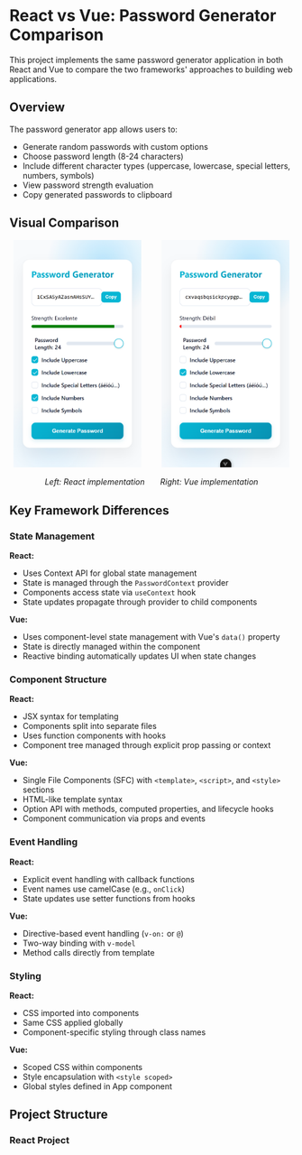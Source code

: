 # React vs Vue: Password Generator Comparison

This project implements the same password generator application in both React and Vue to compare the two frameworks' approaches to building web applications.

## Overview

The password generator app allows users to:
- Generate random passwords with custom options
- Choose password length (8-24 characters)
- Include different character types (uppercase, lowercase, special letters, numbers, symbols)
- View password strength evaluation
- Copy generated passwords to clipboard

## Visual Comparison

<p align="center">
  <img src="./images/react.png" width="45%" alt="React Password Generator">
  &nbsp; &nbsp; &nbsp; &nbsp;
  <img src="./images/vue.png" width="45%" alt="Vue Password Generator">
</p>
<p align="center">
  <em>Left: React implementation &nbsp; &nbsp; &nbsp; Right: Vue implementation</em>
</p>

## Key Framework Differences

### State Management

**React:**
- Uses Context API for global state management
- State is managed through the `PasswordContext` provider
- Components access state via `useContext` hook
- State updates propagate through provider to child components

**Vue:**
- Uses component-level state management with Vue's `data()` property
- State is directly managed within the component
- Reactive binding automatically updates UI when state changes

### Component Structure

**React:**
- JSX syntax for templating
- Components split into separate files
- Uses function components with hooks
- Component tree managed through explicit prop passing or context

**Vue:**
- Single File Components (SFC) with `<template>`, `<script>`, and `<style>` sections
- HTML-like template syntax
- Option API with methods, computed properties, and lifecycle hooks
- Component communication via props and events

### Event Handling

**React:**
- Explicit event handling with callback functions
- Event names use camelCase (e.g., `onClick`)
- State updates use setter functions from hooks

**Vue:**
- Directive-based event handling (`v-on:` or `@`)
- Two-way binding with `v-model`
- Method calls directly from template

### Styling

**React:**
- CSS imported into components
- Same CSS applied globally
- Component-specific styling through class names

**Vue:**
- Scoped CSS within components
- Style encapsulation with `<style scoped>`
- Global styles defined in App component

## Project Structure

### React Project
